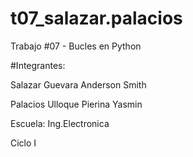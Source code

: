 # t07_salazar.palacios
Trabajo #07 - Bucles en Python

#Integrantes:

Salazar Guevara Anderson Smith

Palacios Ulloque Pierina Yasmin

Escuela: Ing.Electronica

Ciclo I
